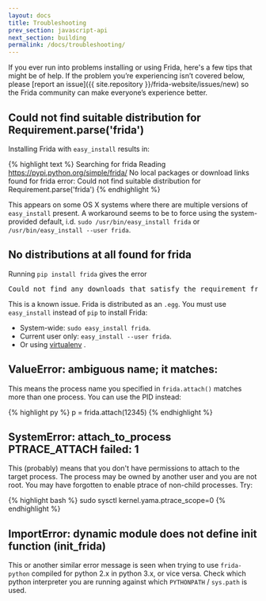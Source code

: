 ```yaml
---
layout: docs
title: Troubleshooting
prev_section: javascript-api
next_section: building
permalink: /docs/troubleshooting/
---
```


If you ever run into problems installing or using Frida, here's a few tips
that might be of help. If the problem you’re experiencing isn’t covered below,
please [report an issue]({{ site.repository }}/frida-website/issues/new) so the
Frida community can make everyone’s experience better.

## Could not find suitable distribution for Requirement.parse('frida')

Installing Frida with `easy_install` results in:

{% highlight text %}
Searching for frida
Reading https://pypi.python.org/simple/frida/
No local packages or download links found for frida
error: Could not find suitable distribution for Requirement.parse('frida')
{% endhighlight %}

This appears on some OS X systems where there are multiple versions of
`easy_install` present. A workaround seems to be to force using the
system-provided default, i.d. `sudo /usr/bin/easy_install frida` or
`/usr/bin/easy_install --user frida`.

## No distributions at all found for frida

Running `pip install frida` gives the error
<pre>Could not find any downloads that satisfy the requirement frida</pre>

This is a known issue. Frida is distributed as an `.egg`. You must use
`easy_install` instead of `pip` to install Frida:
 * System-wide: `sudo easy_install frida`.
 * Current user only: `easy_install --user frida`.
 * Or using [virtualenv](http://www.virtualenv.org/en/latest/) .

## ValueError: ambiguous name; it matches:

This means the process name you specified in `frida.attach()` matches more than
one process. You can use the PID instead:

{% highlight py %}
p = frida.attach(12345)
{% endhighlight %}

## SystemError: attach_to_process PTRACE_ATTACH failed: 1

This (probably) means that you don't have permissions to attach to the target
process. The process may be owned by another user and you are not root. You may
have forgotten to enable ptrace of non-child processes. Try:

{% highlight bash %}
sudo sysctl kernel.yama.ptrace_scope=0
{% endhighlight %}

## ImportError: dynamic module does not define init function (init_frida)

This or another similar error message is seen when trying to use `frida-python`
compiled for python 2.x in python 3.x, or vice versa. Check which python
interpreter you are running against which `PYTHONPATH` / `sys.path` is used.
